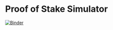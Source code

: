 # Proof of Stake Simulator
 
[![Binder](https://mybinder.org/badge_logo.svg)](https://mybinder.org/v2/gh/narger-ef/Proof-of-Stake-Simulator/HEAD?urlpath=example.ipynb)
